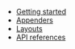 
- [Getting started](getting-started.md)
- [Appenders](appenders.md)
- [Layouts](layouts.md)
- [API references](api/index.md)

